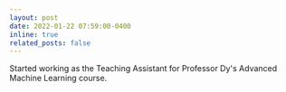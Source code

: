 ```yaml
---
layout: post
date: 2022-01-22 07:59:00-0400
inline: true
related_posts: false
---
```


Started working as the Teaching Assistant for Professor Dy's Advanced Machine Learning course.
